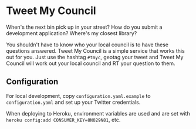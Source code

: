 Tweet My Council
================

When's the next bin pick up in your street? How do you submit a development application? Where's my closest library?

You shouldn't have to know who your local council is to have these questions answered. Tweet My Council is a simple service that works this out for you. Just use the hashtag `#tmyc`, geotag your tweet and Tweet My Council will work out your local council and RT your question to them.

Configuration
-------------

For local development, copy `configuration.yaml.example` to `configuration.yaml` and set up your Twitter credentials.

When deploying to Heroku, environment variables are used and are set with `heroku config:add CONSUMER_KEY=8N029N81`, etc.
